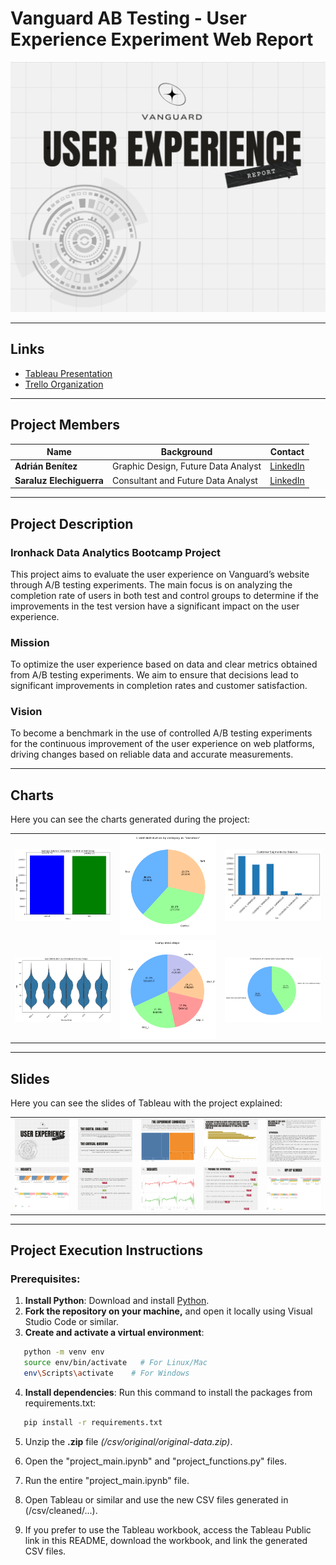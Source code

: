 
# Vanguard AB Testing - User Experience Experiment Web Report

![Image](/slides/tableau/1.png)

---

## Links

- [Tableau Presentation](https://public.tableau.com/views/Vanguard_Project2/Tks?:language=en-US&publish=yes&:sid=&:redirect=auth&:display_count=n&:origin=viz_share_link)
- [Trello Organization](https://trello.com/invite/b/66f173ea8ce61f763b702010/ATTIf5234da7c27465111dde9d3a720f93be3D0F9A2D/second-project-vanguard-a-b-testing)

---

## Project Members

| Name                | Background                             | Contact                                                   |
|---------------------|----------------------------------------|-----------------------------------------------------------|
| **Adrián Benítez**   | Graphic Design, Future Data Analyst    | [LinkedIn](https://www.linkedin.com/in/adrián-benítez-rueda-10102565/) |
| **Saraluz Elechiguerra** | Consultant and Future Data Analyst | [LinkedIn](https://www.linkedin.com/in/saraluz-elechiguerra-7114a0320/) |

---

## Project Description

### Ironhack Data Analytics Bootcamp Project  
This project aims to evaluate the user experience on Vanguard’s website through A/B testing experiments. The main focus is on analyzing the completion rate of users in both test and control groups to determine if the improvements in the test version have a significant impact on the user experience.

### Mission
To optimize the user experience based on data and clear metrics obtained from A/B testing experiments. We aim to ensure that decisions lead to significant improvements in completion rates and customer satisfaction.

### Vision
To become a benchmark in the use of controlled A/B testing experiments for the continuous improvement of the user experience on web platforms, driving changes based on reliable data and accurate measurements.

---

## Charts

Here you can see the charts generated during the project:

<table>
  <tr>
    <td><img src="/output/python/avg-balance-variation.png" alt="Average Balance Variation" width="200"/></td>
    <td><img src="/output/python/client-distribution-variation.png" alt="Client Distribution by Variation" width="200"/></td>
    <td><img src="/output/python/client-segment-balance.png" alt="Client Segment and Balance" width="200"/></td>
  </tr>
  <tr>
    <td><img src="/output/python/completed-steps-age.png" alt="Completed Steps by Age" width="200"/></td>
    <td><img src="/output/python/completed-steps.png" alt="Completed Steps" width="200"/></td>
    <td><img src="/output/python/distribution-clients-in-test.png" alt="Client Distribution in the Test" width="200"/></td>
  </tr>
</table>

---

## Slides

Here you can see the slides of Tableau with the project explained:

<table>
  <tr>
    <td><img src="/slides/tableau/1.png" alt="Slide 1" width="200"/></td>
    <td><img src="/slides/tableau/2.png" alt="Slide 2" width="200"/></td>
    <td><img src="/slides/tableau/3.png" alt="Slide 3" width="200"/></td>
    <td><img src="/slides/tableau/4.png" alt="Slide 4" width="200"/></td>
    <td><img src="/slides/tableau/5.png" alt="Slide 5" width="200"/></td>
  </tr>
  <tr>
    <td><img src="/slides/tableau/6.png" alt="Slide 6" width="200"/></td>
    <td><img src="/slides/tableau/7.png" alt="Slide 7" width="200"/></td>
    <td><img src="/slides/tableau/8.png" alt="Slide 8" width="200"/></td>
    <td><img src="/slides/tableau/9.png" alt="Slide 9" width="200"/></td>
    <td><img src="/slides/tableau/10.png" alt="Slide 10" width="200"/></td>
  </tr>
</table>

---

## Project Execution Instructions

### Prerequisites:
1. **Install Python**: Download and install [Python](https://www.python.org/).
2. **Fork the repository on your machine,** and open it locally using Visual Studio Code or similar.
3. **Create and activate a virtual environment**:
   
```bash
   python -m venv env
   source env/bin/activate   # For Linux/Mac
   env\Scripts\activate    # For Windows
```

4. **Install dependencies**: Run this command to install the packages from requirements.txt:

```bash
   pip install -r requirements.txt
```

5. Unzip the **.zip** file *(/csv/original/original-data.zip)*.
6. Open the "project_main.ipynb" and "project_functions.py" files.
7. Run the entire "project_main.ipynb" file.
8. Open Tableau or similar and use the new CSV files generated in (/csv/cleaned/...).

9. If you prefer to use the Tableau workbook, access the Tableau Public link in this README, download the workbook, and link the generated CSV files.